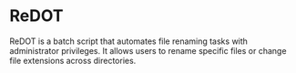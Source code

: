 # ReDOT
ReDOT is a batch script that automates file renaming tasks with administrator privileges. It allows users to rename specific files or change file extensions across directories.
